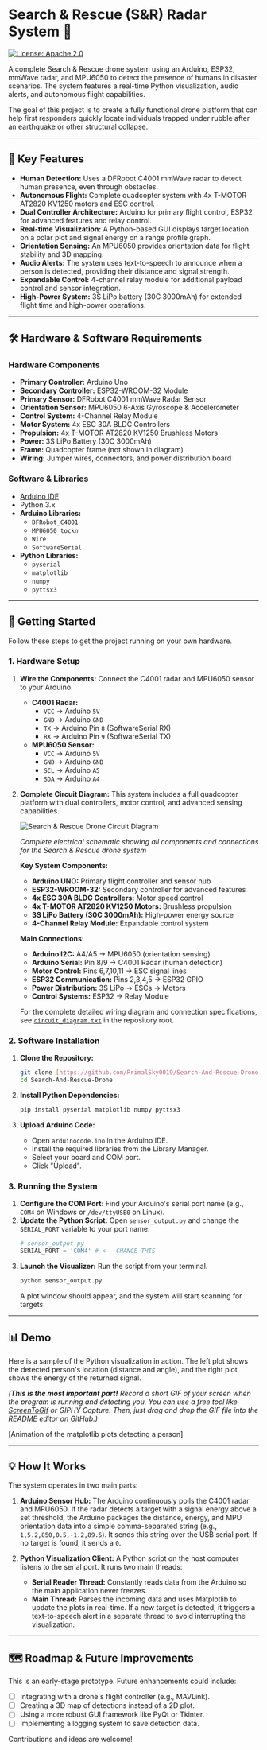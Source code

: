 # Search & Rescue (S&R) Radar System 📡

[![License: Apache 2.0](https://img.shields.io/badge/License-Apache_2.0-blue.svg)](https://opensource.org/licenses/Apache-2.0)

A complete Search & Rescue drone system using an Arduino, ESP32, mmWave radar, and MPU6050 to detect the presence of humans in disaster scenarios. The system features a real-time Python visualization, audio alerts, and autonomous flight capabilities.

The goal of this project is to create a fully functional drone platform that can help first responders quickly locate individuals trapped under rubble after an earthquake or other structural collapse.


---

## 🎯 Key Features

* **Human Detection:** Uses a DFRobot C4001 mmWave radar to detect human presence, even through obstacles.
* **Autonomous Flight:** Complete quadcopter system with 4x T-MOTOR AT2820 KV1250 motors and ESC control.
* **Dual Controller Architecture:** Arduino for primary flight control, ESP32 for advanced features and relay control.
* **Real-time Visualization:** A Python-based GUI displays target location on a polar plot and signal energy on a range profile graph.
* **Orientation Sensing:** An MPU6050 provides orientation data for flight stability and 3D mapping.
* **Audio Alerts:** The system uses text-to-speech to announce when a person is detected, providing their distance and signal strength.
* **Expandable Control:** 4-channel relay module for additional payload control and sensor integration.
* **High-Power System:** 3S LiPo battery (30C 3000mAh) for extended flight time and high-power operations.

---

## 🛠️ Hardware & Software Requirements

### Hardware Components
* **Primary Controller:** Arduino Uno
* **Secondary Controller:** ESP32-WROOM-32 Module
* **Primary Sensor:** DFRobot C4001 mmWave Radar Sensor
* **Orientation Sensor:** MPU6050 6-Axis Gyroscope & Accelerometer
* **Control System:** 4-Channel Relay Module
* **Motor System:** 4x ESC 30A BLDC Controllers
* **Propulsion:** 4x T-MOTOR AT2820 KV1250 Brushless Motors
* **Power:** 3S LiPo Battery (30C 3000mAh)
* **Frame:** Quadcopter frame (not shown in diagram)
* **Wiring:** Jumper wires, connectors, and power distribution board

### Software & Libraries
* [Arduino IDE](https://www.arduino.cc/en/software)
* Python 3.x
* **Arduino Libraries:**
    * `DFRobot_C4001`
    * `MPU6050_tockn`
    * `Wire`
    * `SoftwareSerial`
* **Python Libraries:**
    * `pyserial`
    * `matplotlib`
    * `numpy`
    * `pyttsx3`

---

## 🚀 Getting Started

Follow these steps to get the project running on your own hardware.

### 1. Hardware Setup

1.  **Wire the Components:** Connect the C4001 radar and MPU6050 sensor to your Arduino.
    * **C4001 Radar:**
        * `VCC` -> Arduino `5V`
        * `GND` -> Arduino `GND`
        * `TX` -> Arduino Pin `8` (SoftwareSerial RX)
        * `RX` -> Arduino Pin `9` (SoftwareSerial TX)
    * **MPU6050 Sensor:**
        * `VCC` -> Arduino `5V`
        * `GND` -> Arduino `GND`
        * `SCL` -> Arduino `A5`
        * `SDA` -> Arduino `A4`

2.  **Complete Circuit Diagram:** This system includes a full quadcopter platform with dual controllers, motor control, and advanced sensing capabilities.

    ![Search & Rescue Drone Circuit Diagram](images/circuit_diagram.png)
    
    *Complete electrical schematic showing all components and connections for the Search & Rescue drone system*

    **Key System Components:**
    - **Arduino UNO:** Primary flight controller and sensor hub
    - **ESP32-WROOM-32:** Secondary controller for advanced features
    - **4x ESC 30A BLDC Controllers:** Motor speed control
    - **4x T-MOTOR AT2820 KV1250 Motors:** Brushless propulsion
    - **3S LiPo Battery (30C 3000mAh):** High-power energy source
    - **4-Channel Relay Module:** Expandable control system

    **Main Connections:**
    - **Arduino I2C:** A4/A5 → MPU6050 (orientation sensing)
    - **Arduino Serial:** Pin 8/9 → C4001 Radar (human detection)
    - **Motor Control:** Pins 6,7,10,11 → ESC signal lines
    - **ESP32 Communication:** Pins 2,3,4,5 → ESP32 GPIO
    - **Power Distribution:** 3S LiPo → ESCs → Motors
    - **Control Systems:** ESP32 → Relay Module

    For the complete detailed wiring diagram and connection specifications, see [`circuit_diagram.txt`](circuit_diagram.txt) in the repository root.

### 2. Software Installation

1.  **Clone the Repository:**
    ```bash
    git clone [https://github.com/PrimalSky0019/Search-And-Rescue-Drone.git](https://github.com/PrimalSky0019/Search-And-Rescue-Drone.git)
    cd Search-And-Rescue-Drone
    ```

2.  **Install Python Dependencies:**
    ```bash
    pip install pyserial matplotlib numpy pyttsx3
    ```

3.  **Upload Arduino Code:**
    * Open `arduinocode.ino` in the Arduino IDE.
    * Install the required libraries from the Library Manager.
    * Select your board and COM port.
    * Click "Upload".

### 3. Running the System

1.  **Configure the COM Port:** Find your Arduino's serial port name (e.g., `COM4` on Windows or `/dev/ttyUSB0` on Linux).
2.  **Update the Python Script:** Open `sensor_output.py` and change the `SERIAL_PORT` variable to your port name.
    ```python
    # sensor_output.py
    SERIAL_PORT = 'COM4' # <-- CHANGE THIS
    ```
3.  **Launch the Visualizer:** Run the script from your terminal.
    ```bash
    python sensor_output.py
    ```
    A plot window should appear, and the system will start scanning for targets.

---

## 📊 Demo

Here is a sample of the Python visualization in action. The left plot shows the detected person's location (distance and angle), and the right plot shows the energy of the returned signal.

*(**This is the most important part!** Record a short GIF of your screen when the program is running and detecting you. You can use a free tool like [ScreenToGif](https://www.screentogif.com/) or GIPHY Capture. Then, just drag and drop the GIF file into the README editor on GitHub.)*

[Animation of the matplotlib plots detecting a person]

---

## 💡 How It Works

The system operates in two main parts:

1.  **Arduino Sensor Hub:** The Arduino continuously polls the C4001 radar and MPU6050. If the radar detects a target with a signal energy above a set threshold, the Arduino packages the distance, energy, and MPU orientation data into a simple comma-separated string (e.g., `1,5.2,850,0.5,-1.2,89.5`). It sends this string over the USB serial port. If no target is found, it sends a `0`.

2.  **Python Visualization Client:** A Python script on the host computer listens to the serial port. It runs two main threads:
    * **Serial Reader Thread:** Constantly reads data from the Arduino so the main application never freezes.
    * **Main Thread:** Parses the incoming data and uses Matplotlib to update the plots in real-time. If a new target is detected, it triggers a text-to-speech alert in a separate thread to avoid interrupting the visualization.

---

## 🗺️ Roadmap & Future Improvements

This is an early-stage prototype. Future enhancements could include:
* [ ] Integrating with a drone's flight controller (e.g., MAVLink).
* [ ] Creating a 3D map of detections instead of a 2D plot.
* [ ] Using a more robust GUI framework like PyQt or Tkinter.
* [ ] Implementing a logging system to save detection data.

Contributions and ideas are welcome!
